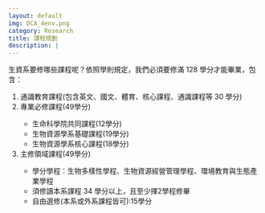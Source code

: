 ```yaml
---
layout: default
img: DCA_4env.png
category: Research
title: 課程規劃
description: |
---
```

<section id="courses">
生資系要修哪些課程呢？依照學則規定，我們必須要修滿 128 學分才能畢業，包含：

<ol>
<li> 通識教育課程(包含英文、國文、體育、核心課程、通識課程等 30 學分)</li>
<li> 專業必修課程(49學分)</li>
    <ul>
        <li> 生命科學院共同課程(12學分)</li>
        <li> 生物資源學系基礎課程(19學分)</li>
        <li> 生物資源學系核心課程(18學分)</li>
    </ul>

<li> 主修領域課程(49學分)</li>
    <ul>
       <li>學分學程：生物多樣性學程、生物資源經營管理學程、環境教育與生態產業學程</li>
       <li>須修讀本系課程 34 學分以上，且至少擇2學程修畢</li>
       <li>自由選修(本系或外系課程皆可):15學分</li>
    </ul>

</ol>
</section>
